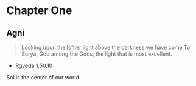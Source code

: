 # Chapter One
## Agni
> Looking upon the loftier light above the darkness we have come
> To Surya, God among the Gods, the light that is most excellent.
- Ṛgveda 1.50.10

Sol is the center of our world.
